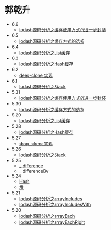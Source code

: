 # 郭乾升
- 6.6
  - [lodash源码分析之缓存使用方式的进一步封装](https://github.com/yeyuqiudeng/pocket-lodash/blob/master/internal/SetCache.md)
- 6.5
  - [lodash源码分析之缓存方式的选择](https://github.com/yeyuqiudeng/pocket-lodash/blob/master/internal/MapCache.md)
- 6.4
  - [lodash源码分析之List缓存](https://github.com/yeyuqiudeng/pocket-lodash/blob/master/internal/ListCache.md)
- 6.3
  - [lodash源码分析之Hash缓存](https://github.com/yeyuqiudeng/pocket-lodash/blob/master/internal/Hash.md)
- 6.2
  - [deep-clone 实现](https://github.com/jasonandjay/js-code/blob/master/original/deep-clone.js)
- 6.1
  - [lodash源码分析之Stack](https://github.com/yeyuqiudeng/pocket-lodash/blob/master/internal/Stack.md)
- 5.31
  - [lodash源码分析之缓存使用方式的进一步封装](https://github.com/yeyuqiudeng/pocket-lodash/blob/master/internal/SetCache.md)
- 5.30
  - [lodash源码分析之缓存方式的选择](https://github.com/yeyuqiudeng/pocket-lodash/blob/master/internal/MapCache.md)
- 5.29
  - [lodash源码分析之List缓存](https://github.com/yeyuqiudeng/pocket-lodash/blob/master/internal/ListCache.md)
- 5.28
  - [lodash源码分析之Hash缓存](https://github.com/yeyuqiudeng/pocket-lodash/blob/master/internal/Hash.md)
- 5.27
  - [deep-clone 实现](https://github.com/jasonandjay/js-code/blob/master/original/deep-clone.js)
- 5.26
  - [lodash源码分析之Stack](https://github.com/yeyuqiudeng/pocket-lodash/blob/master/internal/Stack.md)
- 5.25
  - [_.difference](https://www.lodashjs.com/docs/lodash.difference#_differencearray-values)
  - [_.differenceBy](https://www.lodashjs.com/docs/lodash.differenceBy#_differencebyarray-values-iteratee_identity)
- 5.24
  - [Hash](https://github.com/yeyuqiudeng/pocket-lodash/blob/master/internal/Hash.md)
  - [堆](https://github.com/jasonandjay/js-code/blob/master/algorithm/heap.js)
- 5.21
  - [lodash源码分析之arrayIncludes](https://github.com/yeyuqiudeng/pocket-lodash/blob/master/internal/arrayIncludes.md)
  - [lodash源码分析之arrayIncludesWith](https://github.com/yeyuqiudeng/pocket-lodash/blob/master/internal/arrayIncludesWith.md)
- 5.20
  - [lodash源码分析之arrayEach](https://github.com/yeyuqiudeng/pocket-lodash/blob/master/internal/arrayEach.md)
  - [lodash源码分析之arrayEachRight](https://github.com/yeyuqiudeng/pocket-lodash/blob/master/internal/arrayEachRight.md)


